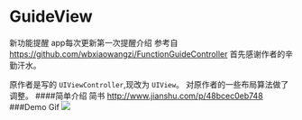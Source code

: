 # GuideView
新功能提醒 app每次更新第一次提醒介绍
参考自 <https://github.com/wbxiaowangzi/FunctionGuideController>
首先感谢作者的辛勤汗水。

原作者是写的 `UIViewController`,现改为 `UIView`。
对原作者的一些布局算法做了调整。
####简单介绍
简书 <http://www.jianshu.com/p/48bcec0eb748>
###Demo Gif
![](https://github.com/lionnner/GuideView/blob/master/demo.gif)